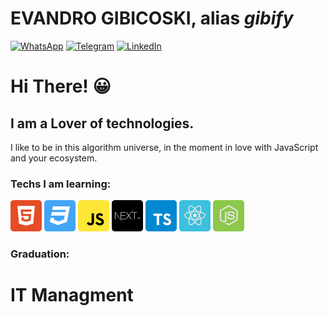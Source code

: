 
# EVANDRO GIBICOSKI, alias ***gibify***


[![WhatsApp](https://img.shields.io/badge/WhatsApp-25D366?style=for-the-badge&logo=whatsapp&logoColor=white)](https://wa.me/5548998463847?text=Thank+you+for+contacting+me%21+%3A%29)
[![Telegram](https://img.shields.io/badge/Telegram-2CA5E0?style=for-the-badge&logo=telegram&logoColor=white)](https://msng.link/o/?EvandroGibicoski=tg)
[![LinkedIn](	https://img.shields.io/badge/LinkedIn-0077B5?style=for-the-badge&logo=linkedin&logoColor=white)](https://www.linkedin.com/in/gibifyofficial/)


# Hi There! 😀

## I am a Lover of technologies.
I like to be in this algorithm universe, in the moment in love with JavaScript and your ecosystem.


### Techs I am learning:

[![html5](https://github.com/gibify/gibify/blob/master/assets/html5%201.png)](https://www.w3schools.com/html/default.asp)
[![css3](https://github.com/gibify/gibify/blob/master/assets/css3%201.png)](https://www.w3schools.com/css/default.asp)
[![javascript](https://github.com/gibify/gibify/blob/master/assets/javascript%201.png)](https://www.w3schools.com/js/default.asp)
[![nextjs](https://github.com/gibify/gibify/blob/master/assets/nextjs.png)](https://nextjs.org/)
[![typescript](https://github.com/gibify/gibify/blob/master/assets/typescript.png)](https://www.typescriptlang.org/)
[![reactJS](https://github.com/gibify/gibify/blob/master/assets/reactjs%201.png)](https://reactjs.org/)
[![nodeJS](https://github.com/gibify/gibify/blob/master/assets/node%201.png)](https://nodejs.org/en/)

### Graduation:

# IT Managment


